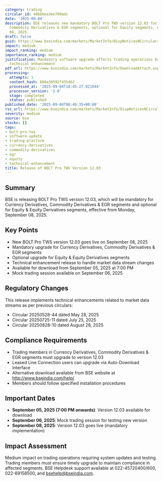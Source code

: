 ```yaml
---
category: trading
circular_id: 40bbbea3ee709adc
date: '2025-09-04'
description: BSE releases new mandatory BOLT Pro TWS version 12.03 for Currency Derivatives,
  Commodity Derivatives & EGR segments, optional for Equity segments, effective September
  08, 2025.
draft: false
guid: https://www.bseindia.com/markets/MarketInfo/DispNoticesNCirculars.aspx?Noticeid={4A8AEAAC-D466-4B44-865E-4113CF17DC36}&noticeno=20250904-11&dt=09/04/2025&icount=11&totcount=68&flag=0
impact: medium
impact_ranking: medium
importance_ranking: medium
justification: Mandatory software upgrade affects trading operations but is routine
  technical enhancement
pdf_url: https://www.bseindia.com/markets/MarketInfo/DownloadAttach.aspx?id=20250904-11&attachedId=
processing:
  attempts: 1
  content_hash: 888a38592f435d62
  processed_at: '2025-09-04T18:45:27.921644'
  processor_version: '2.0'
  stage: completed
  status: published
published_date: '2025-09-04T06:49:35+00:00'
rss_url: https://www.bseindia.com/markets/MarketInfo/DispNoticesNCirculars.aspx?Noticeid={4A8AEAAC-D466-4B44-865E-4113CF17DC36}&noticeno=20250904-11&dt=09/04/2025&icount=11&totcount=68&flag=0
severity: medium
source: bse
stocks: []
tags:
- bolt-pro-tws
- software-update
- trading-platform
- currency-derivatives
- commodity-derivatives
- egr
- equity
- technical-enhancement
title: Release of BOLT Pro TWS Version 12.03
---
```


## Summary

BSE is releasing BOLT Pro TWS version 12.03, which will be mandatory for Currency Derivatives, Commodity Derivatives & EGR segments and optional for Equity & Equity Derivatives segments, effective from Monday, September 08, 2025.

## Key Points

- New BOLT Pro TWS version 12.03 goes live on September 08, 2025
- Mandatory upgrade for Currency Derivatives, Commodity Derivatives & EGR segments
- Optional upgrade for Equity & Equity Derivatives segments
- Technical enhancement release to handle market data stream changes
- Available for download from September 05, 2025 at 7:00 PM
- Mock trading session available on September 06, 2025

## Regulatory Changes

This release implements technical enhancements related to market data streams as per previous circulars:
- Circular 20250528-44 dated May 28, 2025
- Circular 20250725-11 dated July 25, 2025
- Circular 20250828-10 dated August 28, 2025

## Compliance Requirements

- Trading members in Currency Derivatives, Commodity Derivatives & EGR segments must upgrade to version 12.03
- Leased Line Connection users can upgrade via Auto-Download Interface
- Alternative download available from BSE website at http://www.bseindia.com/help/
- Members should follow specified installation procedures

## Important Dates

- **September 05, 2025 (7:00 PM onwards)**: Version 12.03 available for download
- **September 06, 2025**: Mock trading session for testing new version
- **September 08, 2025**: Version 12.03 goes live (mandatory implementation)

## Impact Assessment

Medium impact on trading operations requiring system updates and testing. Trading members must ensure timely upgrade to maintain compliance in affected segments. BSE Helpdesk support available at 022-45720400/600, 022-69158500, and bsehelp@bseindia.com.